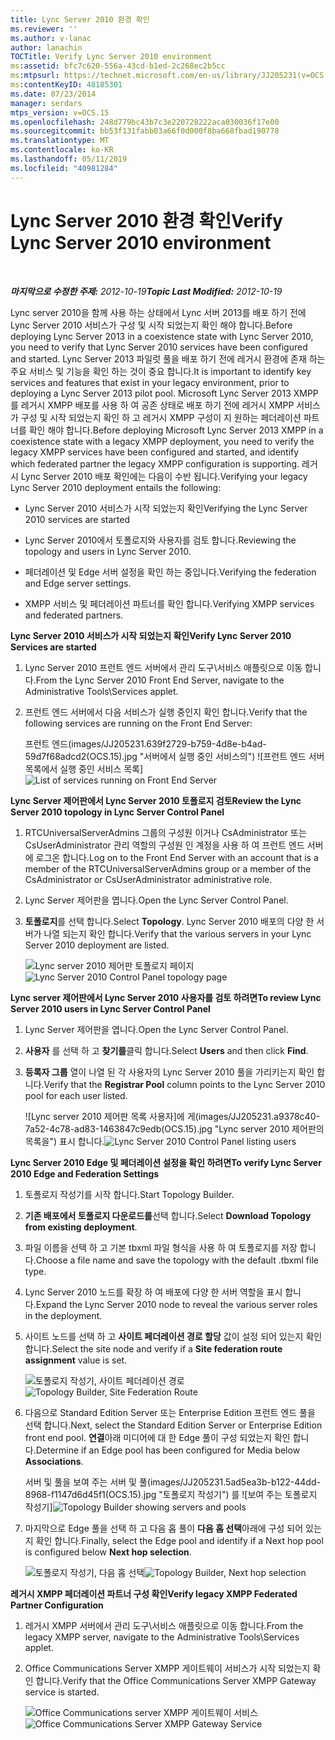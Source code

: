 ```yaml
---
title: Lync Server 2010 환경 확인
ms.reviewer: ''
ms.author: v-lanac
author: lanachin
TOCTitle: Verify Lync Server 2010 environment
ms:assetid: bfc7c620-556a-43cd-b1ed-2c268ec2b5cc
ms:mtpsurl: https://technet.microsoft.com/en-us/library/JJ205231(v=OCS.15)
ms:contentKeyID: 48185301
ms.date: 07/23/2014
manager: serdars
mtps_version: v=OCS.15
ms.openlocfilehash: 248d779bc43b7c3e220728222aca030036f17e00
ms.sourcegitcommit: bb53f131fabb03a66f0d000f8ba668fbad190778
ms.translationtype: MT
ms.contentlocale: ko-KR
ms.lasthandoff: 05/11/2019
ms.locfileid: "40981284"
---
```

<div data-xmlns="http://www.w3.org/1999/xhtml">

<div class="topic" data-xmlns="http://www.w3.org/1999/xhtml" data-msxsl="urn:schemas-microsoft-com:xslt" data-cs="http://msdn.microsoft.com/en-us/">

<div data-asp="http://msdn2.microsoft.com/asp">

# <a name="verify-lync-server-2010-environment"></a><span data-ttu-id="4a9a5-102">Lync Server 2010 환경 확인</span><span class="sxs-lookup"><span data-stu-id="4a9a5-102">Verify Lync Server 2010 environment</span></span>

</div>

<div id="mainSection">

<div id="mainBody">

<span> </span>

<span data-ttu-id="4a9a5-103">_**마지막으로 수정한 주제:** 2012-10-19_</span><span class="sxs-lookup"><span data-stu-id="4a9a5-103">_**Topic Last Modified:** 2012-10-19_</span></span>

<span data-ttu-id="4a9a5-104">Lync server 2010을 함께 사용 하는 상태에서 Lync 서버 2013를 배포 하기 전에 Lync Server 2010 서비스가 구성 및 시작 되었는지 확인 해야 합니다.</span><span class="sxs-lookup"><span data-stu-id="4a9a5-104">Before deploying Lync Server 2013 in a coexistence state with Lync Server 2010, you need to verify that Lync Server 2010 services have been configured and started.</span></span> <span data-ttu-id="4a9a5-105">Lync Server 2013 파일럿 풀을 배포 하기 전에 레거시 환경에 존재 하는 주요 서비스 및 기능을 확인 하는 것이 중요 합니다.</span><span class="sxs-lookup"><span data-stu-id="4a9a5-105">It is important to identify key services and features that exist in your legacy environment, prior to deploying a Lync Server 2013 pilot pool.</span></span> <span data-ttu-id="4a9a5-106">Microsoft Lync Server 2013 XMPP를 레거시 XMPP 배포를 사용 하 여 공존 상태로 배포 하기 전에 레거시 XMPP 서비스가 구성 및 시작 되었는지 확인 하 고 레거시 XMPP 구성이 지 원하는 페더레이션 파트너를 확인 해야 합니다.</span><span class="sxs-lookup"><span data-stu-id="4a9a5-106">Before deploying Microsoft Lync Server 2013 XMPP in a coexistence state with a legacy XMPP deployment, you need to verify the legacy XMPP services have been configured and started, and identify which federated partner the legacy XMPP configuration is supporting.</span></span> <span data-ttu-id="4a9a5-107">레거시 Lync Server 2010 배포 확인에는 다음이 수반 됩니다.</span><span class="sxs-lookup"><span data-stu-id="4a9a5-107">Verifying your legacy Lync Server 2010 deployment entails the following:</span></span>

  - <span data-ttu-id="4a9a5-108">Lync Server 2010 서비스가 시작 되었는지 확인</span><span class="sxs-lookup"><span data-stu-id="4a9a5-108">Verifying the Lync Server 2010 services are started</span></span>

  - <span data-ttu-id="4a9a5-109">Lync Server 2010에서 토폴로지와 사용자를 검토 합니다.</span><span class="sxs-lookup"><span data-stu-id="4a9a5-109">Reviewing the topology and users in Lync Server 2010.</span></span>

  - <span data-ttu-id="4a9a5-110">페더레이션 및 Edge 서버 설정을 확인 하는 중입니다.</span><span class="sxs-lookup"><span data-stu-id="4a9a5-110">Verifying the federation and Edge server settings.</span></span>

  - <span data-ttu-id="4a9a5-111">XMPP 서비스 및 페더레이션 파트너를 확인 합니다.</span><span class="sxs-lookup"><span data-stu-id="4a9a5-111">Verifying XMPP services and federated partners.</span></span>

<span data-ttu-id="4a9a5-112">**Lync Server 2010 서비스가 시작 되었는지 확인**</span><span class="sxs-lookup"><span data-stu-id="4a9a5-112">**Verify Lync Server 2010 Services are started**</span></span>

1.  <span data-ttu-id="4a9a5-113">Lync Server 2010 프런트 엔드 서버에서 관리 도구\\서비스 애플릿으로 이동 합니다.</span><span class="sxs-lookup"><span data-stu-id="4a9a5-113">From the Lync Server 2010 Front End Server, navigate to the Administrative Tools\\Services applet.</span></span>

2.  <span data-ttu-id="4a9a5-114">프런트 엔드 서버에서 다음 서비스가 실행 중인지 확인 합니다.</span><span class="sxs-lookup"><span data-stu-id="4a9a5-114">Verify that the following services are running on the Front End Server:</span></span>
    
    <span data-ttu-id="4a9a5-115">프런트 엔드(images/JJ205231.639f2729-b759-4d8e-b4ad-59d7f68adcd2(OCS.15).jpg "서버에서 실행 중인 서비스의") ![프런트 엔드 서버 목록에서 실행 중인 서비스 목록]</span><span class="sxs-lookup"><span data-stu-id="4a9a5-115">![List of services running on Front End Server](images/JJ205231.639f2729-b759-4d8e-b4ad-59d7f68adcd2(OCS.15).jpg "List of services running on Front End Server")</span></span>

<span data-ttu-id="4a9a5-116">**Lync Server 제어판에서 Lync Server 2010 토폴로지 검토**</span><span class="sxs-lookup"><span data-stu-id="4a9a5-116">**Review the Lync Server 2010 topology in Lync Server Control Panel**</span></span>

1.  <span data-ttu-id="4a9a5-117">RTCUniversalServerAdmins 그룹의 구성원 이거나 CsAdministrator 또는 CsUserAdministrator 관리 역할의 구성원 인 계정을 사용 하 여 프런트 엔드 서버에 로그온 합니다.</span><span class="sxs-lookup"><span data-stu-id="4a9a5-117">Log on to the Front End Server with an account that is a member of the RTCUniversalServerAdmins group or a member of the CsAdministrator or CsUserAdministrator administrative role.</span></span>

2.  <span data-ttu-id="4a9a5-118">Lync Server 제어판을 엽니다.</span><span class="sxs-lookup"><span data-stu-id="4a9a5-118">Open the Lync Server Control Panel.</span></span>

3.  <span data-ttu-id="4a9a5-119">**토폴로지**를 선택 합니다.</span><span class="sxs-lookup"><span data-stu-id="4a9a5-119">Select **Topology**.</span></span> <span data-ttu-id="4a9a5-120">Lync Server 2010 배포의 다양 한 서버가 나열 되는지 확인 합니다.</span><span class="sxs-lookup"><span data-stu-id="4a9a5-120">Verify that the various servers in your Lync Server 2010 deployment are listed.</span></span>
    
    <span data-ttu-id="4a9a5-121">![Lync server 2010 제어판 토폴로지 페이지](images/JJ205231.338ce4fb-2162-4176-a249-ec4ae021fa6a(OCS.15).jpg "Lync server 2010 제어판 토폴로지 페이지")</span><span class="sxs-lookup"><span data-stu-id="4a9a5-121">![Lync Server 2010 Control Panel topology page](images/JJ205231.338ce4fb-2162-4176-a249-ec4ae021fa6a(OCS.15).jpg "Lync Server 2010 Control Panel topology page")</span></span>

<span data-ttu-id="4a9a5-122">**Lync server 제어판에서 Lync Server 2010 사용자를 검토 하려면**</span><span class="sxs-lookup"><span data-stu-id="4a9a5-122">**To review Lync Server 2010 users in Lync Server Control Panel**</span></span>

1.  <span data-ttu-id="4a9a5-123">Lync Server 제어판을 엽니다.</span><span class="sxs-lookup"><span data-stu-id="4a9a5-123">Open the Lync Server Control Panel.</span></span>

2.  <span data-ttu-id="4a9a5-124">**사용자** 를 선택 하 고 **찾기를**클릭 합니다.</span><span class="sxs-lookup"><span data-stu-id="4a9a5-124">Select **Users** and then click **Find**.</span></span>

3.  <span data-ttu-id="4a9a5-125">**등록자 그룹** 열이 나열 된 각 사용자의 Lync Server 2010 풀을 가리키는지 확인 합니다.</span><span class="sxs-lookup"><span data-stu-id="4a9a5-125">Verify that the **Registrar Pool** column points to the Lync Server 2010 pool for each user listed.</span></span>
    
    <span data-ttu-id="4a9a5-126">![Lync server 2010 제어판 목록 사용자]에 게(images/JJ205231.a9378c40-7a52-4c78-ad83-1463847c9edb(OCS.15).jpg "Lync server 2010 제어판의 목록을") 표시 합니다.</span><span class="sxs-lookup"><span data-stu-id="4a9a5-126">![Lync Server 2010 Control Panel listing users](images/JJ205231.a9378c40-7a52-4c78-ad83-1463847c9edb(OCS.15).jpg "Lync Server 2010 Control Panel listing users")</span></span>

<span data-ttu-id="4a9a5-127">**Lync Server 2010 Edge 및 페더레이션 설정을 확인 하려면**</span><span class="sxs-lookup"><span data-stu-id="4a9a5-127">**To verify Lync Server 2010 Edge and Federation Settings**</span></span>

1.  <span data-ttu-id="4a9a5-128">토폴로지 작성기를 시작 합니다.</span><span class="sxs-lookup"><span data-stu-id="4a9a5-128">Start Topology Builder.</span></span>

2.  <span data-ttu-id="4a9a5-129">**기존 배포에서 토폴로지 다운로드를**선택 합니다.</span><span class="sxs-lookup"><span data-stu-id="4a9a5-129">Select **Download Topology from existing deployment**.</span></span>

3.  <span data-ttu-id="4a9a5-130">파일 이름을 선택 하 고 기본 tbxml 파일 형식을 사용 하 여 토폴로지를 저장 합니다.</span><span class="sxs-lookup"><span data-stu-id="4a9a5-130">Choose a file name and save the topology with the default .tbxml file type.</span></span>

4.  <span data-ttu-id="4a9a5-131">Lync Server 2010 노드를 확장 하 여 배포에 다양 한 서버 역할을 표시 합니다.</span><span class="sxs-lookup"><span data-stu-id="4a9a5-131">Expand the Lync Server 2010 node to reveal the various server roles in the deployment.</span></span>

5.  <span data-ttu-id="4a9a5-132">사이트 노드를 선택 하 고 **사이트 페더레이션 경로 할당** 값이 설정 되어 있는지 확인 합니다.</span><span class="sxs-lookup"><span data-stu-id="4a9a5-132">Select the site node and verify if a **Site federation route assignment** value is set.</span></span>
    
    <span data-ttu-id="4a9a5-133">![토폴로지 작성기, 사이트 페더레이션 경로](images/JJ205231.87de3735-af7e-4280-8d72-c42cb0ea1c05(OCS.15).jpg "토폴로지 작성기, 사이트 페더레이션 경로")</span><span class="sxs-lookup"><span data-stu-id="4a9a5-133">![Topology Builder, Site Federation Route](images/JJ205231.87de3735-af7e-4280-8d72-c42cb0ea1c05(OCS.15).jpg "Topology Builder, Site Federation Route")</span></span>

6.  <span data-ttu-id="4a9a5-134">다음으로 Standard Edition Server 또는 Enterprise Edition 프런트 엔드 풀을 선택 합니다.</span><span class="sxs-lookup"><span data-stu-id="4a9a5-134">Next, select the Standard Edition Server or Enterprise Edition front end pool.</span></span> <span data-ttu-id="4a9a5-135">**연결**아래 미디어에 대 한 Edge 풀이 구성 되었는지 확인 합니다.</span><span class="sxs-lookup"><span data-stu-id="4a9a5-135">Determine if an Edge pool has been configured for Media below **Associations**.</span></span>
    
    <span data-ttu-id="4a9a5-136">서버 및 풀을 보여 주는 서버 및 풀(images/JJ205231.5ad5ea3b-b122-44dd-8968-f1147d6d45f1(OCS.15).jpg "토폴로지 작성기") 를 ![보여 주는 토폴로지 작성기]</span><span class="sxs-lookup"><span data-stu-id="4a9a5-136">![Topology Builder showing servers and pools](images/JJ205231.5ad5ea3b-b122-44dd-8968-f1147d6d45f1(OCS.15).jpg "Topology Builder showing servers and pools")</span></span>

7.  <span data-ttu-id="4a9a5-137">마지막으로 Edge 풀을 선택 하 고 다음 홉 풀이 **다음 홉 선택**아래에 구성 되어 있는지 확인 합니다.</span><span class="sxs-lookup"><span data-stu-id="4a9a5-137">Finally, select the Edge pool and identify if a Next hop pool is configured below **Next hop selection**.</span></span>
    
    <span data-ttu-id="4a9a5-138">![토폴로지 작성기, 다음 홉 선택](images/JJ205231.3121e723-fba7-498e-a786-bde7be1a55e2(OCS.15).jpg "토폴로지 작성기, 다음 홉 선택")</span><span class="sxs-lookup"><span data-stu-id="4a9a5-138">![Topology Builder, Next hop selection](images/JJ205231.3121e723-fba7-498e-a786-bde7be1a55e2(OCS.15).jpg "Topology Builder, Next hop selection")</span></span>

<span data-ttu-id="4a9a5-139">**레거시 XMPP 페더레이션 파트너 구성 확인**</span><span class="sxs-lookup"><span data-stu-id="4a9a5-139">**Verify legacy XMPP Federated Partner Configuration**</span></span>

1.  <span data-ttu-id="4a9a5-140">레거시 XMPP 서버에서 관리 도구\\서비스 애플릿으로 이동 합니다.</span><span class="sxs-lookup"><span data-stu-id="4a9a5-140">From the legacy XMPP server, navigate to the Administrative Tools\\Services applet.</span></span>

2.  <span data-ttu-id="4a9a5-141">Office Communications Server XMPP 게이트웨이 서비스가 시작 되었는지 확인 합니다.</span><span class="sxs-lookup"><span data-stu-id="4a9a5-141">Verify that the Office Communications Server XMPP Gateway service is started.</span></span>
    
    <span data-ttu-id="4a9a5-142">![Office Communications server XMPP 게이트웨이 서비스](images/JJ721906.23223724-3c4b-4cb9-ace2-1cab2c3c91c3(OCS.15).jpg "office communications Server Xmpp 게이트웨이 서비스")</span><span class="sxs-lookup"><span data-stu-id="4a9a5-142">![Office Communications Server XMPP Gateway Service](images/JJ721906.23223724-3c4b-4cb9-ace2-1cab2c3c91c3(OCS.15).jpg "Office Communications Server XMPP Gateway Service")</span></span>

</div>

<span> </span>

</div>

</div>

</div>

